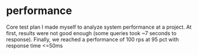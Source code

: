 # performance
Core test plan I made myself to analyze system performance at a project. 
At first, results were not good enough (some queries took ~7 seconds to response).
Finally, we reached a performance of 100 rps at 95 pct with response time <=50ms
